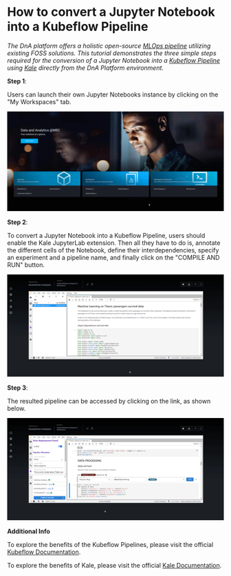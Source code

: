 # How to convert a Jupyter Notebook into a Kubeflow Pipeline

*The DnA platform offers a holistic open-source [MLOps pipeline](https://github.com/mercedes-benz/DnA/blob/kubeflow-tutorial-pipelines/docs/DnAMLOPsArchitecture.md) utilizing existing FOSS solutions. This tutorial demonstrates the three simple steps required for the conversion of a Jupyter Notebook into a [Kubeflow Pipeline](https://github.com/kubeflow/pipelines) using [Kale](https://github.com/kubeflow-kale/kale) directly from the DnA Platform environment.*

**Step 1**:

Users can launch their own Jupyter Notebooks instance by clicking on the "My Workspaces" tab.

<img alt="DnA - Launching a Jupyter Notebook instance" src="/docs/images/DnANotebooks.gif" style="max-width:100%">

**Step 2**:

To convert a Jupyter Notebook into a Kubeflow Pipeline, users should enable the Kale JupyterLab extension. Then all they have to do is, annotate the different cells of the Notebook, define their interdependencies, specify an experiment and a pipeline name, and finally click on the "COMPILE AND RUN" button.

<img alt="DnA - Using Kale" src="/docs/images/DnAKale.gif" style="max-width:100%">

**Step 3**:

The resulted pipeline can be accessed by clicking on the link, as shown below.

<img alt="DnA - Accessing the resulted KFP" src="/docs/images/DnAKFP.gif" style="max-width:100%">


**Additional Info**

To explore the benefits of the Kubeflow Pipelines, please visit the official [Kubeflow Documentation](https://www.kubeflow.org/docs/components/pipelines/).

To explore the benefits of Kale, please visit the official [Kale Documentation](https://www.kubeflow.org/docs/external-add-ons/kale/).
